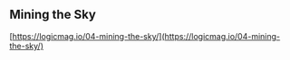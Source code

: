 ## Mining the Sky
  
  [https://logicmag.io/04-mining-the-sky/](https://logicmag.io/04-mining-the-sky/)